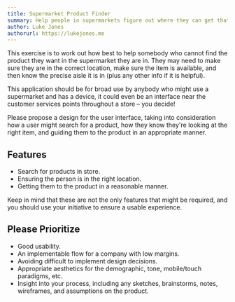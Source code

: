 ```yaml
---
title: Supermarket Product Finder
summary: Help people in supermarkets figure out where they can get that difficult-to-find product and put it in their basket. This application should be for broad use by anybody who might use a supermarket and has a device, it could even be an interface near the customer services points throughout a store – you decide!
author: Luke Jones
authorurl: https://lukejones.me
---
```


This exercise is to work out how best to help somebody who cannot find the product they want in the supermarket they are in. They may need to make sure they are in the correct location, make sure the item is available, and then know the precise aisle it is in (plus any other info if it is helpful).

This application should be for broad use by anybody who might use a supermarket and has a device, it could even be an interface near the customer services points throughout a store – you decide!

Please propose a design for the user interface, taking into consideration how a user might search for a product, how they know they're looking at the right item, and guiding them to the product in an appropriate manner.

## Features

* Search for products in store.
* Ensuring the person is in the right location.
* Getting them to the product in a reasonable manner.

Keep in mind that these are not the only features that might be required, and you should use your initiative to ensure a usable experience.

## Please Prioritize

* Good usability.
* An implementable flow for a company with low margins.
* Avoiding difficult to implement design decisions.
* Appropriate aesthetics for the demographic, tone, mobile/touch paradigms, etc.
* Insight into your process, including any sketches, brainstorms, notes, wireframes, and assumptions on the product.



